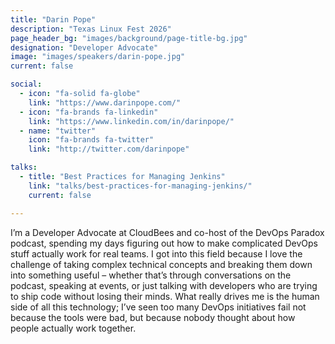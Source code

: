 ```yaml
---
title: "Darin Pope"
description: "Texas Linux Fest 2026"
page_header_bg: "images/background/page-title-bg.jpg"
designation: "Developer Advocate"
image: "images/speakers/darin-pope.jpg"
current: false

social:
  - icon: "fa-solid fa-globe"
    link: "https://www.darinpope.com/"
  - icon: "fa-brands fa-linkedin"
    link: "https://www.linkedin.com/in/darinpope/"
  - name: "twitter"
    icon: "fa-brands fa-twitter"
    link: "http://twitter.com/darinpope"

talks:
  - title: "Best Practices for Managing Jenkins"
    link: "talks/best-practices-for-managing-jenkins/"
    current: false

---
```


I’m a Developer Advocate at CloudBees and co-host of the DevOps Paradox podcast, 
spending my days figuring out how to make complicated DevOps stuff actually work for real teams. 
I got into this field because I love the challenge of taking complex technical concepts 
and breaking them down into something useful – whether that’s through conversations on the podcast, 
speaking at events, or just talking with developers 
who are trying to ship code without losing their minds. 
What really drives me is the human side of all this technology; 
I’ve seen too many DevOps initiatives fail not because the tools were bad, 
but because nobody thought about how people actually work together.

